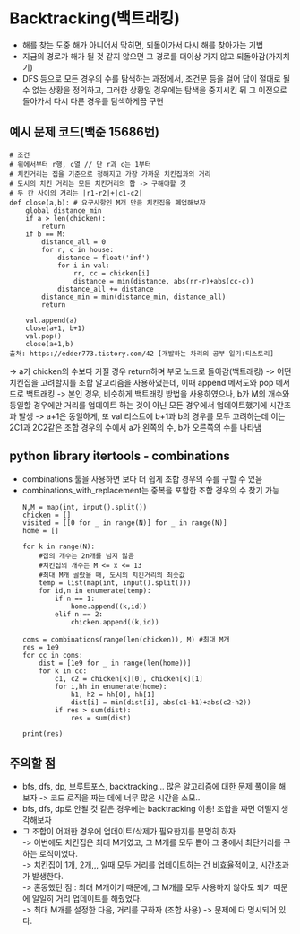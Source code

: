# Backtracking(백트래킹)
* 해를 찾는 도중 해가 아니어서 막히면, 되돌아가서 다시 해를 찾아가는 기법
* 지금의 경로가 해가 될 것 같지 않으면 그 경로를 더이상 가지 않고 되돌아감(가지치기)
* DFS 등으로 모든 경우의 수를 탐색하는 과정에서, 조건문 등을 걸어 답이 절대로 될 수 없는 상황을 정의하고, 그러한 상황일 경우에는 탐색을 중지시킨 뒤 그 이전으로 돌아가서 다시 다른 경우를 탐색하게끔 구현

## 예시 문제 코드(백준 15686번)
```python3
# 조건
# 위에서부터 r행, c열 // 단 r과 c는 1부터
# 치킨거리는 집을 기준으로 정해지고 가장 가까운 치킨집과의 거리
# 도시의 치킨 거리는 모든 치킨거리의 합 -> 구해야할 것
# 두 칸 사이의 거리는 |r1-r2|+|c1-c2|
def close(a,b): # 요구사항인 M개 만큼 치킨집을 폐업해보자
    global distance_min
    if a > len(chicken):
        return
    if b == M:
        distance_all = 0
        for r, c in house:
            distance = float('inf')
            for i in val:
                rr, cc = chicken[i]
                distance = min(distance, abs(rr-r)+abs(cc-c))
            distance_all += distance
        distance_min = min(distance_min, distance_all)
        return

    val.append(a)
    close(a+1, b+1)
    val.pop()
    close(a+1,b)
출처: https://edder773.tistory.com/42 [개발하는 차리의 공부 일기:티스토리]
```
-> a가 chicken의 수보다 커질 경우 return하며 부모 노드로 돌아감(백트래킹)
-> 어떤 치킨집을 고려할지를 조합 알고리즘을 사용하였는데, 이때 append 메서도와 pop 메서드로 백트래킹
-> 본인 경우, 비슷하게 백트래킹 방법을 사용하였으나, b가 M의 개수와 동일할 경우에만 거리를 업데이트 하는 것이 아닌 모든 경우에서 업데이트했기에 시간초과 발생
-> a+1은 동일하게, 또 val 리스트에 b+1과 b의 경우를 모두 고려하는데 이는 2C1과 2C2같은 조합 경우의 수에서 a가 왼쪽의 수, b가 오른쪽의 수를 나타냄

## python library itertools - combinations
* combinations 툴을 사용하면 보다 더 쉽게 조합 경우의 수를 구할 수 있음
* combinations_with_replacement는 중복을 포함한 조합 경우의 수 찾기 가능
  ```python3
  N,M = map(int, input().split())
  chicken = []
  visited = [[0 for _ in range(N)] for _ in range(N)]
  home = []
  
  for k in range(N):
      #집의 개수는 2n개를 넘지 않음
      #치킨집의 개수는 M <= x <= 13
      #최대 M개 골랐을 때, 도시의 치킨거리의 최솟값
      temp = list(map(int, input().split()))
      for id,n in enumerate(temp):
          if n == 1:
              home.append((k,id))
          elif n == 2:
              chicken.append((k,id))
  
  coms = combinations(range(len(chicken)), M) #최대 M개
  res = 1e9
  for cc in coms:
      dist = [1e9 for _ in range(len(home))]
      for k in cc:
          c1, c2 = chicken[k][0], chicken[k][1]
          for i,hh in enumerate(home):
              h1, h2 = hh[0], hh[1]
              dist[i] = min(dist[i], abs(c1-h1)+abs(c2-h2))
          if res > sum(dist):
              res = sum(dist)
  
  print(res)
  ```

## 주의할 점
* bfs, dfs, dp, 브루트포스, backtracking... 많은 알고리즘에 대한 문제 풀이을 해보자
  -> 코드 로직을 짜는 데에 너무 많은 시간을 소모..
* bfs, dfs, dp로 안될 것 같은 경우에는 backtracking 이용! 조합을 짜면 어떨지 생각해보자
* 그 조합이 어떠한 경우에 업데이트/삭제가 필요한지를 분명히 하자 <br/>
  -> 이번에도 치킨집은 최대 M개였고, 그 M개를 모두 뽑아 그 중에서 최단거리를 구하는 로직이었다. <br/>
  -> 치킨집이 1개, 2개,,, 일때 모두 거리를 업데이트하는 건 비효율적이고, 시간초과가 발생한다. <br/>
  -> 혼동했던 점 : 최대 M개이기 때문에, 그 M개를 모두 사용하지 않아도 되기 때문에 일일히 거리 업데이트를 해줬었다. <br/>
  -> 최대 M개를 설정한 다음, 거리를 구하자 (조합 사용) -> 문제에 다 명시되어 있다.
